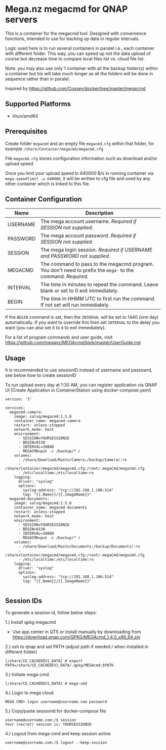 # Mega.nz megacmd for QNAP servers

This is a container for the megacmd tool. Designed with convenience functions, intended to use for backing up data in regular intervals.

Logic used here is to run several containers in paralel i.e., each container with different folder. This way, you can speed up not the data upload of course but decrease time to compare local files list vs. cloud file list.

Note: you may also use only 1 container with all the backup folder(s) within a container but his will take much longer as all the folders will be done in sequence rather than in paralel.

Inspired by https://github.com/Cossey/docker/tree/master/megacmd

## Supported Platforms

* linux/amd64

## Prerequisites

Create folder `megacmd` and an empty file `megacmd.cfg` within that folder, for example `/share/Container/megacmd/megacmd.cfg`

File `megacmd.cfg` stores configuration information such as download and/or upload speed. 

Once you limit your upload speed to 640000 B/s in running container via `mega-speedlimit -u 640000`, it will be written to cfg file and used by any other container which is linked to this file.

## Container Configuration

| Name     | Description                                                                                                 |
| -------- | ----------------------------------------------------------------------------------------------------------- |
| USERNAME | The mega account username. *Required if SESSION not supplied.*                                              |
| PASSWORD | The mega account password. *Required if SESSION not supplied.*                                              |
| SESSION  | The mega login session. *Required if USERNAME and PASSWORD not supplied.*                                   |
| MEGACMD  | The command to pass to the megacmd program. You don't need to prefix the `mega-` to the command. *Required.* |
| INTERVAL | The time in minutes to repeat the command. Leave blank or set to 0 exit immediately.                        |
| BEGIN    | The time in HHMM UTC to first run the command. If not set will run immediately.                             |

If the `BEGIN` command is set, then the `INTERVAL` will be set to 1440 (one day) automatically. If you want to override this then set `INTERVAL` to the delay you want (you can also set it to `0` to exit immediately).

For a list of program commands and user guide, visit https://github.com/meganz/MEGAcmd/blob/master/UserGuide.md

## Usage

It is recommended to use sessionID instead of username and passowrd, see below how to create sessionID

To run upload every day at 1:30 AM, you can register application via QNAP UI (Create Application in ContainerStation using docker-compose.yaml)

```
version: '3'

services:
  megacmd-camera:
    image: salvq/megacmd:1.5.0
    container_name: megacmd-camera
    restart: unless-stopped
    network_mode: host
    environment:
      - SESSION=YOURSESSIONID
      - BEGIN=0130
      - INTERVAL=10080
      - MEGACMD=put -c /backup/* /
    volumes:
      - /share/Download/Rasto/Camera:/backup/Camera/:ro
      - /share/Container/megacmd/megacmd.cfg:/root/.megaCmd/megacmd.cfg
      - /etc/localtime:/etc/localtime:ro
    logging:
      driver: "syslog"
      options:
        syslog-address: "tcp://192.168.1.106:514"
        tag: "{{.Name}}/{{.ImageName}}"
  megacmd-documents:
    image: salvq/megacmd:1.5.0
    container_name: megacmd-documents
    restart: unless-stopped
    network_mode: host
    environment:
      - SESSION=YOURSESSIONID
      - BEGIN=0130
      - INTERVAL=10080
      - MEGACMD=put -c /backup/* /
    volumes:
      - /share/Download/Rasto/Documents:/backup/Documents/:ro
      - /share/Container/megacmd/megacmd.cfg:/root/.megaCmd/megacmd.cfg
      - /etc/localtime:/etc/localtime:ro
    logging:
      driver: "syslog"
      options:
        syslog-address: "tcp://192.168.1.106:514"
        tag: "{{.Name}}/{{.ImageName}}"
        
```


## Session IDs

To generate a session id, follow below steps:

1.) Install qpkg megacmd

- Use app center in QTS or install manually by downloading from https://download.qnap.com/QPKG/MEGAcmd_1.4.0_x86_64.zip

2.) ssh to qnap and set PATH (adjust path if needed / when installed in different folder)
```
[/share/CE_CACHEDEV1_DATA] # export PATH=/share/CE_CACHEDEV1_DATA/.qpkg/MEGAcmd:$PATH
```
3.) Initiate mega-cmd
```
[/share/CE_CACHEDEV1_DATA] # mega-cmd
```
4.) Login to mega cloud
```
MEGA CMD> login username@username.com password
```
5.) Copy/paste sessionid for docker-compose file
```
username@username.com:/$ session
Your (secret) session is: YOURSESSIONID
```
4.) Logout from mega-cmd and keep session active
```
username@username.com:/$ logout --keep-session
```
